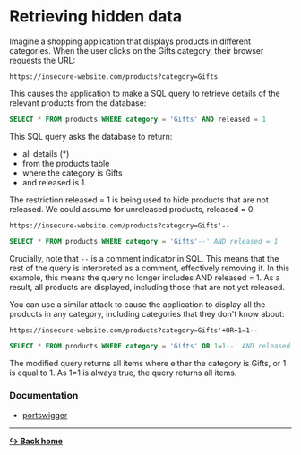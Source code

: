 # Retrieving hidden data

Imagine a shopping application that displays products in different categories. When the user clicks on the Gifts category, their browser requests the URL:

`https://insecure-website.com/products?category=Gifts`

This causes the application to make a SQL query to retrieve details of the relevant products from the database:

```sql
SELECT * FROM products WHERE category = 'Gifts' AND released = 1
```

This SQL query asks the database to return:

- all details (*)
- from the products table
- where the category is Gifts
- and released is 1.

The restriction released = 1 is being used to hide products that are not released. We could assume for unreleased products, released = 0.

`https://insecure-website.com/products?category=Gifts'--`

```sql
SELECT * FROM products WHERE category = 'Gifts'--' AND released = 1
```

Crucially, note that `--` is a comment indicator in SQL. This means that the rest of the query is interpreted as a comment, effectively removing it. In this example, this means the query no longer includes AND released = 1. As a result, all products are displayed, including those that are not yet released.

You can use a similar attack to cause the application to display all the products in any category, including categories that they don't know about: 

`https://insecure-website.com/products?category=Gifts'+OR+1=1--`

```sql
SELECT * FROM products WHERE category = 'Gifts' OR 1=1--' AND released = 1
```

The modified query returns all items where either the category is Gifts, or 1 is equal to 1. As 1=1 is always true, the query returns all items. 

### Documentation

- [portswigger](https://portswigger.net/web-security/sql-injection)

---

[**:arrow_right_hook: Back home**](/README.md)
